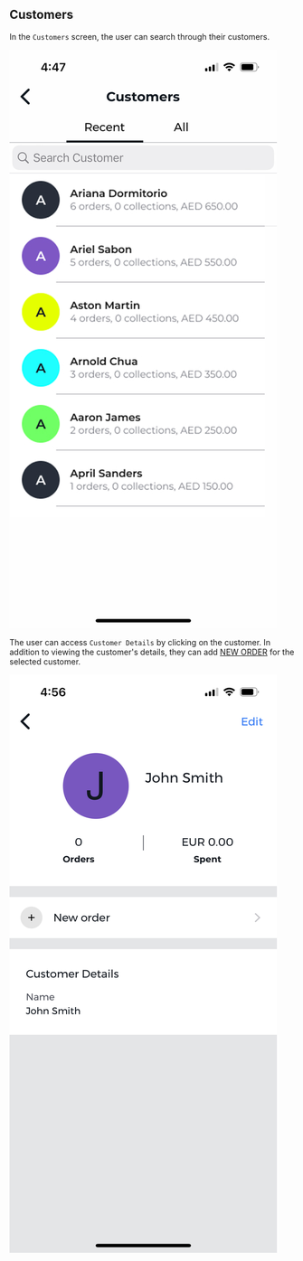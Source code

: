 ## Customers

In the `Customers` screen, the user can search through their customers.

![Customers Screen](../../images/screenshots/customers/01.jpg?raw=true "Customers")

The user can access `Customer Details` by clicking on the customer. In addition to viewing the customer's details, they can add [NEW ORDER](../new-order/new-order.md) for the selected customer.

![Customers Screen](../../images/screenshots/customers/02.jpg?raw=true "Customers")
